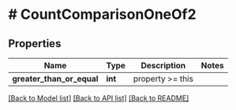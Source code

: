 # # CountComparisonOneOf2

## Properties

Name | Type | Description | Notes
------------ | ------------- | ------------- | -------------
**greater_than_or_equal** | **int** | property &gt;&#x3D; this |

[[Back to Model list]](../../README.md#models) [[Back to API list]](../../README.md#endpoints) [[Back to README]](../../README.md)
